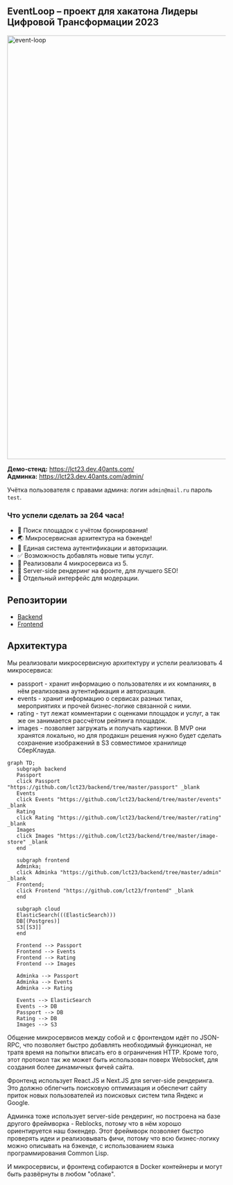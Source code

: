## EventLoop – проект для хакатона Лидеры Цифровой Трансформации 2023

<img width="975" alt="event-loop" src="https://github.com/lct23/.github/assets/24827/7a037b4e-d2c5-4a65-8801-a03a205c5572">



**Демо-стенд:** https://lct23.dev.40ants.com/  
**Админка:** https://lct23.dev.40ants.com/admin/  

Учётка пользователя с правами админа: логин `admin@mail.ru` пароль `test`.

### Что успели сделать за 264 часа!

- 🎉 Поиск площадок с учётом бронирования!
- 🌏 Микросервисная архитектура на бэкенде!
- 📕 Единая система аутентификации и авторизации.
- ✅ Возможность добавлять новые типы услуг.
- 💾 Реализовали 4 микросервиса из 5.
- 🧨 Server-side рендеринг на фронте, для лучшего SEO!
- 🥷 Отдельный интерфейс для модерации.

## Репозитории

* [Backend](https://github.com/lct23/backend)
* [Frontend](https://github.com/lct23/frontend)

## Архитектура

Мы реализовали микросервисную архитектуру и успели реализовать 4 микросервиса:

- passport - хранит информацию о пользователях и их компаниях, в нём реализована аутентификация и авторизация.
- events - хранит информацию о сервисах разных типах, мероприятиях и прочей бизнес-логике связанной с ними.
- rating - тут лежат комментарии с оценками площадок и услуг, а так же он занимается рассчётом рейтинга площадок.
- images - позволяет загружать и получать картинки. В MVP они хранятся локально, но для продакшн решения нужно будет сделать сохранение изображений в S3 совместимое хранилище СберКлауда.


```mermaid
graph TD;
   subgraph backend
   Passport
   click Passport "https://github.com/lct23/backend/tree/master/passport" _blank
   Events
   click Events "https://github.com/lct23/backend/tree/master/events" _blank
   Rating
   click Rating "https://github.com/lct23/backend/tree/master/rating" _blank
   Images
   click Images "https://github.com/lct23/backend/tree/master/image-store" _blank
   end
   
   subgraph frontend
   Adminka;
   click Adminka "https://github.com/lct23/backend/tree/master/admin" _blank
   Frontend;
   click Frontend "https://github.com/lct23/frontend" _blank
   end
   
   subgraph cloud
   ElasticSearch(((ElasticSearch)))
   DB[(Postgres)]
   S3[[S3]]
   end
   
   Frontend --> Passport
   Frontend --> Events
   Frontend --> Rating
   Frontend --> Images
   
   Adminka --> Passport
   Adminka --> Events
   Adminka --> Rating
   
   Events --> ElasticSearch
   Events --> DB
   Passport --> DB
   Rating --> DB
   Images --> S3
```

Общение микросервисов между собой и с фронтендом идёт по JSON-RPC, что позволяет быстро добавлять необходимый функционал, не тратя время на попытки вписать его в ограничения HTTP. Кроме того, этот протокол так же может быть использован поверх Websocket, для создания более динамичных фичей сайта.

Фронтенд использует React.JS и Next.JS для server-side рендеринга. Это должно облегчить поисковую оптимизация и обеспечит сайту приток новых пользователей из поисковых систем типа Яндекс и Google.

Админка тоже использует server-side рендеринг, но построена на базе другого фреймворка - Reblocks, потому что в нём хорошо ориентируется наш бэкендер. Этот фреймворк позволяет быстро проверять идеи и реализовывать фичи, потому что всю бизнес-логику можно описывать на бэкенде, с использованием языка программирования Common Lisp.

И микросервисы, и фронтенд собираются в Docker контейнеры и могут быть развёрнуты в любом "облаке".
